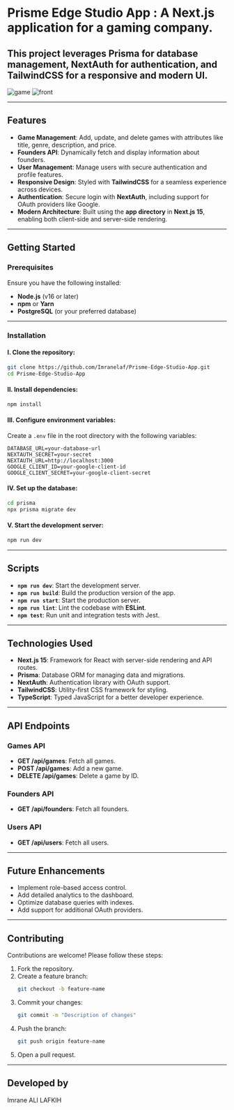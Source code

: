 
# Prisme Edge Studio App : A **Next.js** application for a gaming company.  
This project leverages **Prisma** for database management, **NextAuth** for authentication, and **TailwindCSS** for a responsive and modern UI.
---
![game](https://github.com/user-attachments/assets/4b9d7468-d731-4af0-b204-ceb5d4a050f3)
![front](https://github.com/user-attachments/assets/1667c0b0-7e5c-4452-b779-e4faa901f9b9)


---

## **Features**
- **Game Management**: Add, update, and delete games with attributes like title, genre, description, and price.  
- **Founders API**: Dynamically fetch and display information about founders.  
- **User Management**: Manage users with secure authentication and profile features.  
- **Responsive Design**: Styled with **TailwindCSS** for a seamless experience across devices.  
- **Authentication**: Secure login with **NextAuth**, including support for OAuth providers like Google.  
- **Modern Architecture**: Built using the **app directory** in **Next.js 15**, enabling both client-side and server-side rendering.

---

## **Getting Started**

### **Prerequisites**
Ensure you have the following installed:
- **Node.js** (v16 or later)
- **npm** or **Yarn**
- **PostgreSQL** (or your preferred database)

---

### **Installation**

#### I. Clone the repository:
```bash
git clone https://github.com/Imranelaf/Prisme-Edge-Studio-App.git
cd Prisme-Edge-Studio-App
```

#### II. Install dependencies:
```bash
npm install
```

#### III. Configure environment variables:  
Create a `.env` file in the root directory with the following variables:
```env
DATABASE_URL=your-database-url
NEXTAUTH_SECRET=your-secret
NEXTAUTH_URL=http://localhost:3000
GOOGLE_CLIENT_ID=your-google-client-id
GOOGLE_CLIENT_SECRET=your-google-client-secret
```

#### IV. Set up the database:
```bash
cd prisma
npx prisma migrate dev
```

#### V. Start the development server:
```bash
npm run dev
```

---

## **Scripts**
- **`npm run dev`**: Start the development server.  
- **`npm run build`**: Build the production version of the app.  
- **`npm run start`**: Start the production server.  
- **`npm run lint`**: Lint the codebase with **ESLint**.  
- **`npm test`**: Run unit and integration tests with Jest.  

---

## **Technologies Used**
- **Next.js 15**: Framework for React with server-side rendering and API routes.  
- **Prisma**: Database ORM for managing data and migrations.  
- **NextAuth**: Authentication library with OAuth support.  
- **TailwindCSS**: Utility-first CSS framework for styling.  
- **TypeScript**: Typed JavaScript for a better developer experience.  

---

## **API Endpoints**

### **Games API**
- **GET /api/games**: Fetch all games.  
- **POST /api/games**: Add a new game.  
- **DELETE /api/games**: Delete a game by ID.  

### **Founders API**
- **GET /api/founders**: Fetch all founders.  

### **Users API**
- **GET /api/users**: Fetch all users.  

---

## **Future Enhancements**
- Implement role-based access control.  
- Add detailed analytics to the dashboard.  
- Optimize database queries with indexes.  
- Add support for additional OAuth providers.  

---

## **Contributing**
Contributions are welcome! Please follow these steps:

1. Fork the repository.  
2. Create a feature branch:
   ```bash
   git checkout -b feature-name
   ```
3. Commit your changes:
   ```bash
   git commit -m "Description of changes"
   ```
4. Push the branch:
   ```bash
   git push origin feature-name
   ```
5. Open a pull request.

---

## **Developed by**  
Imrane ALI LAFKIH
